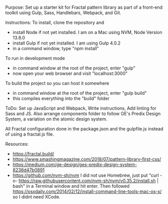 Purpose: Set up a starter kit for Fractal pattern library as part of a front-end toolkit using Gulp, Sass, Handlebars, Webpack, and Git.

Instructions:
To install, clone the repository and 
- install Node if not yet installed. I am on a Mac using NVM, Node Version 13.8.0
- install Gulp if not yet installed. I am using Gulp 4.0.2
- in a command window, type "npm install"

To run in development mode
- in command window at the root of the project, enter "gulp"
- now open your web browser and visit "localhost:3000"

To build the project so you can host it somewhere
- in command window at the root of the project, enter "gulp build"
- this compiles everything into the "build" folder

ToDo: Set up JavaScript and Webpack, Write instructions, Add linting for Sass and JS. Also arrange components folder to follow GE's Predix Design System, a variation on the atomic design system.

All Fractal configuration done in the package.json and the gulpfile.js instead of using a fractal.js file.

Resources:
- https://fractal.build/
- https://www.smashingmagazine.com/2018/07/pattern-library-first-css/
- https://medium.com/ge-design/ges-predix-design-system-8236d47b0891
- https://github.com/nvm-sh/nvm
  I did not use Homebrew, just put "curl -o- https://raw.githubusercontent.com/nvm-sh/nvm/v0.35.2/install.sh | bash" in a Terminal window and hit enter. Then followed https://osxdaily.com/2014/02/12/install-command-line-tools-mac-os-x/ so I didnt need XCode.